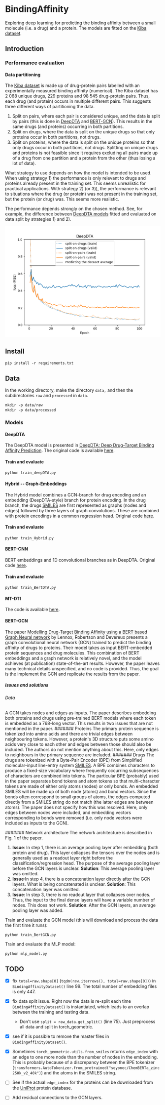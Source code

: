 # BindingAffinity
Exploring deep learning for predicting the binding affinity between a small molecule (i.e. a drug) and a protein. The models are fitted on the [Kiba dataset](https://pubs.acs.org/doi/10.1021/ci400709d).

## Introduction

### Performance evaluation

#### Data partitioning
The [Kiba dataset](https://pubs.acs.org/doi/10.1021/ci400709d) is made up of drug-protein pairs labelled with an experimentally measured binding affinity (numerical). The Kiba dataset has 2 068 unique drugs, 229 proteins and 98 545 drug-protein pairs. Thus, each drug (and protein) occurs in multiple different pairs. This suggests three different ways of partitioning the data. 

 1) Split on pairs, where each pair is considered unique, and the data is split by pairs (this is done in [DeepDTA](https://arxiv.org/abs/1801.10193) and [BERT-GCN](https://openreview.net/pdf?id=Zqf6RGp5lqf)). This results in the same drugs (and proteins) occurring in both partitions. 
 2) Split on drugs, where the data is split on the unique drugs so that only proteins occur in both partitions, not drugs. 
 3) Split on proteins, where the data is split on the unique proteins so that only drugs occur in both partitions, not drugs. Splitting on unique drugs and proteins is not feasible since it requires excluding all pairs made up of a drug from one partition and a protein from the other (thus losing a lot of data).

What strategy to use depends on how the model is intended to be used. When using strategy 1) the performance is only relevant to drugs and proteins already present in the training set. This seems unrealistic for practical applications. With strategy 2) (or 3)), the performance is relevant to situations where the drug (or protein) was not present in the training set, but the protein (or drug) was. This seems more realistic.

The performance depends strongly on the chosen method. See, for example, the difference between [DeepDTA models](https://arxiv.org/abs/1801.10193) fitted and evaluated on data split by strategies 1) and 2).

![Evaluation comparison](fig/history_comparision_DeepDTA.png)

## Install
```termial
pip install -r requirements.txt
```

## Data
In the working directory, make the directory `data,` and then the subdirectories `raw` and `processed` in `data`.
```terminal
mkdir -p data/raw
mkdir -p data/processed
```

### Models

#### DeepDTA
The DeepDTA model is presented in [DeepDTA: Deep Drug-Target Binding Affinity Prediction](https://arxiv.org/abs/1801.10193). The original code is available [here](https://github.com/hkmztrk/DeepDTA).

#### Train and evaluate
```terminal
python train_deepDTA.py
```
#### Hybrid -- Graph-Embeddings
The Hybrid model combines a GCN-branch for drug encoding and an embedding (DeepDTA-style) branch for protein encoding. In the drug branch, the drugs [SMILES](https://en.wikipedia.org/wiki/Simplified_molecular-input_line-entry_system) are first represented as graphs (nodes and edges) followed by three layers of graph convolutions. These are combined with protein encodings in a common regression head. Original code [here](https://github.com/kalleknast/BindingAffinity).

#### Train and evaluate
```terminal
python train_Hybrid.py
```

#### BERT-CNN
BERT embeddings and 1D convolutional branches as in DeepDTA. Original code [here](https://github.com/kalleknast/BindingAffinity). 

#### Train and evaluate
```terminal
python train_BertDTA.py
```

#### MT-DTI
The code is available [here](https://github.com/deargen/mt-dti).

#### BERT-GCN
The paper [Modelling Drug-Target Binding Affinity using a BERT based Graph Neural network](https://openreview.net/pdf?id=Zqf6RGp5lqf) by Lennox, Robertson and Devereux presents a graph convolutional neural network (GCN) trained to predict the binding affinity of drugs to proteins. Their model takes as input BERT-embedded protein sequences and drug molecules. This combination of BERT embeddings and a graph network is relatively novel, and the model achieves (at publication) state-of-the-art results. However, the paper leaves many technical details unspecified, and no code is provided. Thus, the goal is the implement the GCN and replicate the results from the paper.

##### Issues and solutions

###### Data
A GCN takes nodes and edges as inputs. The paper describes embedding both proteins and drugs using pre-trained BERT models where each token is embedded as a 768-long vector. This results in two issues that are not mentioned in the paper.
####### Proteins
The primary protein sequence is tokenized into amino acids and there are trivial edges between neighbouring tokens. However, a protein's 3D structure puts some amino acids very close to each other and edges between those should also be included. The authors do not mention anything about this. Here, only edges to neighbours in the primary sequence are included.
####### Drugs
The drugs are tokenized with a Byte-Pair Encoder (BPE) from Simplified molecular-input line-entry system [SMILES](https://en.wikipedia.org/wiki/Simplified_molecular-input_line-entry_system). A BPE combines characters to produce a fixed-size vocabulary where frequently occurring subsequences of characters are combined into tokens. The particular BPE (probably) used in the paper separates bond tokens and atom tokens so that multi-character tokens are made of either only atoms (nodes) or only bonds. An embedded SMILES will be made up of both node (atoms) and bond vectors. Since the bonds often correspond to small groups of atoms, the edges computed directly from a SMILES string do not match (the latter edges are between atoms). The paper does not specify how this was resolved. Here, only edges between nodes were included, and embedding vectors corresponding to bonds were removed (i.e. only node vectors were included as inputs to the GCN).

####### Network architecture
The network architecture is described in Fig. 1 of the paper.
 1. **Issue**: In step 1, there is an average pooling layer after embedding (both protein and drug). This layer collapses the tensors over the nodes and is generally used as a readout layer right before the classification/regression head. The purpose of the average pooling layer before the GCN layers is unclear. **Solution**: This average pooling layer was omitted.
 2. **Issue**:In step 4, there is a concatenation layer directly after the GCN layers. What is being concatenated is unclear. **Solution**: This concatenation layer was omitted.
 3. **Issue**: In step 3, there is no readout layer that collapses over nodes. Thus, the input to the final dense layers will have a variable number of nodes. This does not work. **Solution**: After the GCN layers, an average pooling layer was added.
 
Train and evaluate the GCN model (this will download and process the data the first time it runs):
```terminal
python train_BertGCN.py
```

Train and evaluate the MLP model:
```terminal
python mlp_model.py
```

 

## TODO
 - [x] fix `total=raw.shape[0]` (`tqdm(raw.iterrows(), total=raw.shape[0])`) in `BindingAffinityDataset()` line 99. The total number of embedding files is only 447.
 - [x] fix data split issue. Right now the data is re-split each time `BindingAffinityDataset()` is instantiated, which leads to an overlap between the training and testing data.
   - Don't use `split = raw_data.get_split()` (line 75). Just preprocess all data and split in torch_geometric.
 - [x] see if it is possible to remove the master files in `BindingAffinityDataset()`.
 - [x] Sometimes `torch_geometric.utils.from_smiles` returns `edge_index` with an edge to one more node than the number of nodes in the embedding. This is probably because of a discrepancy between the BPE tokenizer (`transformers.AutoTokenizer.from_pretrained("seyonec/ChemBERTa_zinc250k_v2_40k")`) and the atoms in the SMILES string.
 - [ ] See if the actual `edge_index` for the proteins can be downloaded from the [UniProt](https://www.uniprot.org/) protein database.
 - [ ] Add residual connections to the GCN layers.

